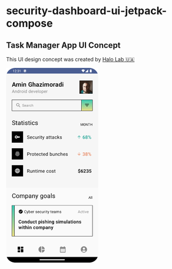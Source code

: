 # security-dashboard-ui-jetpack-compose


## Task Manager App UI Concept 
This UI design concept was created by [Halo Lab 🇺🇦](https://dribbble.com/shots/19098161-Mobile-App-iOS-Android-UI)

<img src="images/picture.png" width="250"/>
